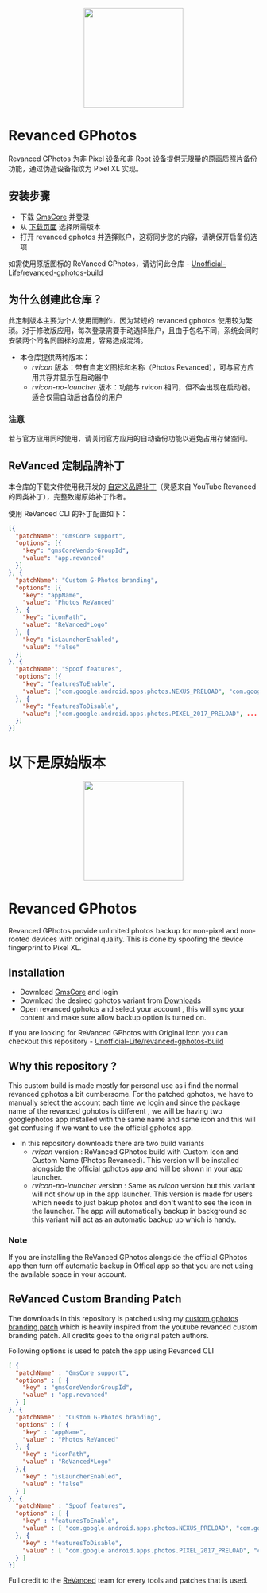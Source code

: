 <p align="center">
  <img width="200" height="auto" src="https://github.com/athuld/revanced-gphotos/blob/main/google-photos-revanced.png" />
</p>

# Revanced GPhotos
Revanced GPhotos 为非 Pixel 设备和非 Root 设备提供无限量的原画质照片备份功能，通过伪造设备指纹为 Pixel XL 实现。

## 安装步骤
* 下载 [GmsCore](https://github.com/ReVanced/GmsCore/releases) 并登录
* 从 [下载页面](https://github.com/lzsq520/revanced-gphotos/releases) 选择所需版本
* 打开 revanced gphotos 并选择账户，这将同步您的内容，请确保开启备份选项

如需使用原版图标的 ReVanced GPhotos，请访问此仓库 - [Unofficial-Life/revanced-gphotos-build](https://github.com/Unofficial-Life/revanced-gphotos-build)

## 为什么创建此仓库？
此定制版本主要为个人使用而制作，因为常规的 revanced gphotos 使用较为繁琐。对于修改版应用，每次登录需要手动选择账户，且由于包名不同，系统会同时安装两个同名同图标的应用，容易造成混淆。

* 本仓库提供两种版本：
  * *rvicon* 版本：带有自定义图标和名称（Photos Revanced），可与官方应用共存并显示在启动器中
  * *rvicon-no-launcher* 版本：功能与 rvicon 相同，但不会出现在启动器。适合仅需自动后台备份的用户

### 注意
若与官方应用同时使用，请关闭官方应用的自动备份功能以避免占用存储空间。

## ReVanced 定制品牌补丁
本仓库的下载文件使用我开发的 [自定义品牌补丁](https://github.com/athuld/revanced-patches/commit/3c561c939d2cce8f89ac26a2a1f240eea9019ce8)（灵感来自 YouTube Revanced 的同类补丁），完整致谢原始补丁作者。

使用 ReVanced CLI 的补丁配置如下：
```json
[{
  "patchName": "GmsCore support",
  "options": [{
    "key": "gmsCoreVendorGroupId",
    "value": "app.revanced"
  }]
}, {
  "patchName": "Custom G-Photos branding",
  "options": [{
    "key": "appName",
    "value": "Photos ReVanced"
  }, {
    "key": "iconPath",
    "value": "ReVanced*Logo"
  }, {
    "key": "isLauncherEnabled",
    "value": "false"
  }]
}, {
  "patchName": "Spoof features",
  "options": [{
    "key": "featuresToEnable",
    "value": ["com.google.android.apps.photos.NEXUS_PRELOAD", "com.google.android.apps.photos.nexus_preload"]
  }, {
    "key": "featuresToDisable",
    "value": ["com.google.android.apps.photos.PIXEL_2017_PRELOAD", ...（完整列表见原版）]
  }]
}]
```
# 以下是原始版本

<p align="center">
  <img width="200" height="auto" src="https://github.com/athuld/revanced-gphotos/blob/main/google-photos-revanced.png" />
</p>

# Revanced GPhotos
Revanced GPhotos provide unlimited photos backup for non-pixel and non-rooted devices with original quality. This is done by spoofing the device fingerprint to Pixel XL.

## Installation
* Download [GmsCore](https://github.com/ReVanced/GmsCore/releases) and login
* Download the desired gphotos variant from [Downloads](https://github.com/athuld/revanced-gphotos/releases)
* Open revanced gphotos and select your account , this will sync your content and make sure allow backup option is turned on.

If you are looking for ReVanced GPhotos with Original Icon you can checkout this repository - [Unofficial-Life/revanced-gphotos-build](https://github.com/Unofficial-Life/revanced-gphotos-build)


## Why this repository ?
This custom build is made mostly for personal use as i find the normal revanced gphotos a bit cumbersome. For the patched gphotos, we have to manually select the account each time we login and since the package name of the revanced gphotos is different , we will be having two googlephotos app installed with the same name and same icon and this will get confusing if we want to use the official gphotos app.
* In this repository downloads there are two build variants
  * *rvicon* version : ReVanced GPhotos build with Custom Icon and Custom Name (Photos Revanced). This version will be installed alongside the official gphotos app and will be shown in your app launcher.
  * *rvicon-no-launcher* version : Same as *rvicon* version but this variant will not show up in the app launcher. This version is made for users which needs to just bakup photos and don't want to see the icon in the launcher. The app will automatically backup in background so this variant will act as an automatic backup up which is handy.

 ### Note
 If you are installing the ReVanced GPhotos alongside the official GPhotos app then turn off automatic backup in Offical app so that you are not using the available space in your account.
 
## ReVanced Custom Branding Patch

The downloads in this repository is patched using my [custom gphotos branding patch](https://github.com/athuld/revanced-patches/commit/3c561c939d2cce8f89ac26a2a1f240eea9019ce8) which is heavily inspired from the youtube revanced custom branding patch. All credits goes to the original patch authors.

Following options is used to patch the app using Revanced CLI
```json
[ {
  "patchName" : "GmsCore support",
  "options" : [ {
    "key" : "gmsCoreVendorGroupId",
    "value" : "app.revanced"
  } ]
}, {
  "patchName" : "Custom G-Photos branding",
  "options" : [ {
    "key" : "appName",
    "value" : "Photos ReVanced"
  }, {
    "key" : "iconPath",
    "value" : "ReVanced*Logo"
  },{
    "key" : "isLauncherEnabled",
    "value" : "false"
  } ]
}, {
  "patchName" : "Spoof features",
  "options" : [ {
    "key" : "featuresToEnable",
    "value" : [ "com.google.android.apps.photos.NEXUS_PRELOAD", "com.google.android.apps.photos.nexus_preload" ]
  }, {
    "key" : "featuresToDisable",
    "value" : [ "com.google.android.apps.photos.PIXEL_2017_PRELOAD", "com.google.android.apps.photos.PIXEL_2018_PRELOAD", "com.google.android.apps.photos.PIXEL_2019_MIDYEAR_PRELOAD", "com.google.android.apps.photos.PIXEL_2019_PRELOAD", "com.google.android.feature.PIXEL_2020_MIDYEAR_EXPERIENCE", "com.google.android.feature.PIXEL_2020_EXPERIENCE", "com.google.android.feature.PIXEL_2021_MIDYEAR_EXPERIENCE", "com.google.android.feature.PIXEL_2021_EXPERIENCE", "com.google.android.feature.PIXEL_2022_MIDYEAR_EXPERIENCE", "com.google.android.feature.PIXEL_2022_EXPERIENCE", "com.google.android.feature.PIXEL_2023_MIDYEAR_EXPERIENCE", "com.google.android.feature.PIXEL_2023_EXPERIENCE", "com.google.android.feature.PIXEL_2024_MIDYEAR_EXPERIENCE", "com.google.android.feature.PIXEL_2024_EXPERIENCE", "com.google.android.feature.PIXEL_2025_MIDYEAR_EXPERIENCE" ]
  } ]
}]
```

Full credit to the [ReVanced](https://github.com/athuld/revanced-patches.git]) team for every tools and patches that is used.
